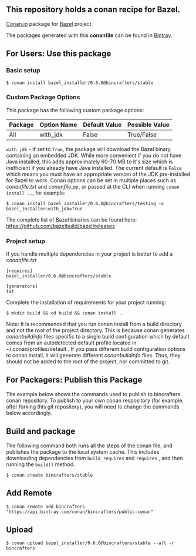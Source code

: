 ## This repository holds a conan recipe for Bazel.

[Conan.io](https://conan.io) package for [Bazel](https://github.com/bazelbuild/bazel) project

The packages generated with this **conanfile** can be found in [Bintray](https://bintray.com/bincrafters/public-conan/bazel_installer%3Abincrafters).

## For Users: Use this package

### Basic setup

    $ conan install bazel_installer/0.6.0@bincrafters/stable
	
### Custom Package Options

This package has the following custom package options: 

|Package        |Option Name		| Default Value   | Possible Value    
|----------------|--------------------|-------------------|------------------
|All				|with_jdk	        | False                | True/False         


`with_jdk` - If set to `True`, the package will download the Bazel binary containing an embedded JDK.  While more convenient if you do not have Java installed, this adds approximately 60-70 MB to it's size which is inefficient if you already have Java installed.  The current default is `False` which means you must have an appropriate version of the JDK pre-installed for Bazel to work.  Conan options can be set in multiple places such as *conanfile.txt* and *conanfile.py*, or passed at the CLI when running `conan install ..`, for example:  

    $ conan install bazel_installer/0.6.0@bincrafters/testing -o bazel_installer:with_jdk=True

The complete list of Bazel binaries can be found here:  https://github.com/bazelbuild/bazel/releases

### Project setup

If you handle multiple dependencies in your project is better to add a *conanfile.txt*

    [requires]
    bazel_installer/0.6.0@bincrafters/stable

    [generators]
    txt

Complete the installation of requirements for your project running:

    $ mkdir build && cd build && conan install ..
	
Note: It is recommended that you run conan install from a build directory and not the root of the project directory.  This is because conan generates *conanbuildinfo* files specific to a single build configuration which by default comes from an autodetected default profile located in ~/.conan/profiles/default .  If you pass different build configuration options to conan install, it will generate different *conanbuildinfo* files.  Thus, they should not be added to the root of the project, nor committed to git. 

## For Packagers: Publish this Package

The example below shows the commands used to publish to bincrafters conan repository. To publish to your own conan respository (for example, after forking this git repository), you will need to change the commands below accordingly. 

## Build and package 

The following command both runs all the steps of the conan file, and publishes the package to the local system cache.  This includes downloading dependencies from `build_requires` and `requires` , and then running the `build()` method. 

    $ conan create bincrafters/stable
	
## Add Remote

	$ conan remote add bincrafters "https://api.bintray.com/conan/bincrafters/public-conan"

## Upload

    $ conan upload bazel_installer/0.6.0@bincrafters/stable --all -r bincrafters
